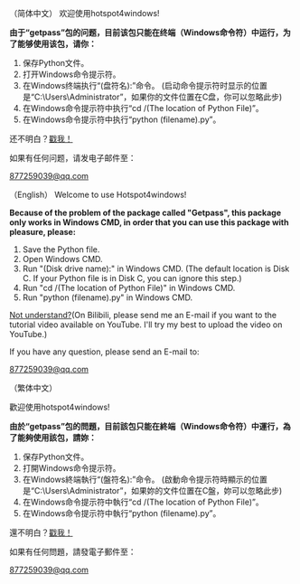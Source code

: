 （简体中文）
欢迎使用hotspot4windows!

**由于“getpass”包的问题，目前该包只能在终端（Windows命令符）中运行，为了能够使用该包，请你：**

1. 保存Python文件。
2. 打开Windows命令提示符。
3. 在Windows终端执行“(盘符名):”命令。 (启动命令提示符时显示的位置是“C:\Users\Administrator”，如果你的文件位置在C盘，你可以忽略此步)
4. 在Windows命令提示符中执行“cd /(The location of Python File)”。
5. 在Windows命令提示符中执行“python (filename).py”。

还不明白？[戳我！](https://www.bilibili.com/video/av42809262)

如果有任何问题，请发电子邮件至：

877259039@qq.com

（English）
Welcome to use Hotspot4windows!

**Because of the problem of the package called "Getpass", this package only works in Windows CMD, in order that you can use  this package with pleasure, please:**

1. Save the Python file.
2. Open Windows CMD.
3. Run "(Disk drive name):" in Windows CMD. (The default location is Disk C. If your Python file is in Disk C, you can ignore this step.)
4. Run "cd /(The location of Python File)" in Windows CMD.
5. Run "python (filename).py" in Windows CMD.

[Not understand?](https://www.bilibili.com/video/av42809262)(On Bilibili, please send me an E-mail if you want to the tutorial video available on YouTube. I'll try my best to upload the video on YouTube.)

If you have any question, please send an E-mail to:

877259039@qq.com

（繁体中文）

歡迎使用hotspot4windows!

**由於“getpass”包的問題，目前該包只能在終端（Windows命令符）中運行，為了能夠使用該包，請妳：**

1. 保存Python文件。
2. 打開Windows命令提示符。
3. 在Windows終端執行“(盤符名):”命令。 (啟動命令提示符時顯示的位置是“C:\Users\Administrator”，如果妳的文件位置在C盤，妳可以忽略此步)
4. 在Windows命令提示符中執行“cd /(The location of Python File)”。
5. 在Windows命令提示符中執行“python (filename).py”。

還不明白？[戳我！](https://www.bilibili.com/video/av42809262)

如果有任何問題，請發電子郵件至：

877259039@qq.com
